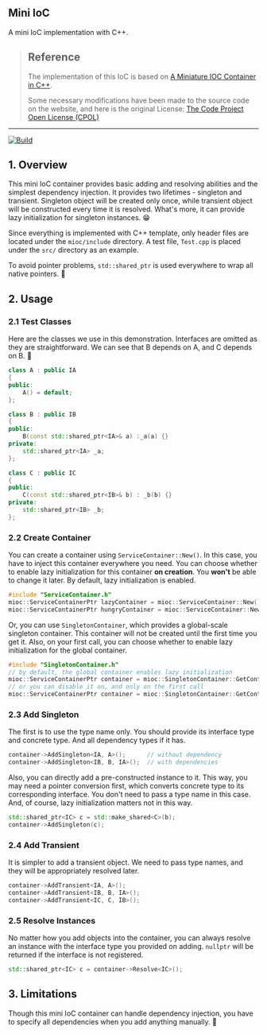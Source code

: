 ## Mini IoC

A mini IoC implementation with C++.

> ## Reference
>
> The implementation of this IoC is based on [A Miniature IOC Container in C++](https://www.codeproject.com/Articles/1029836/A-miniature-IOC-Container-in-Cplusplus).
>
> Some necessary modifications have been made to the source code on the website, and here is the original License: [The Code Project Open License (CPOL)](https://www.codeproject.com/info/cpol10.aspx)

---
[![Build](https://github.com/Lord-Turmoil/MinIoc/actions/workflows/cmake-multi-platform.yml/badge.svg?branch=main)](https://github.com/Lord-Turmoil/MinIoc/actions/workflows/cmake-multi-platform.yml)

## 1. Overview

This mini IoC container provides basic adding and resolving abilities and the simplest dependency injection. It provides two lifetimes - singleton and transient. Singleton object will be created only once, while transient object will be constructed every time it is resolved. What's more, it can provide lazy initialization for singleton instances. 😁

Since everything is implemented with C++ template, only header files are located under the `mioc/include` directory. A test file, `Test.cpp` is placed under the `src/` directory as an example.

To avoid pointer problems, `std::shared_ptr` is used everywhere to wrap all native pointers. 🙂

## 2. Usage

### 2.1 Test Classes

Here are the classes we use in this demonstration. Interfaces are omitted as they are straightforward. We can see that B depends on A, and C depends on B. 🧐

```cpp
class A : public IA
{
public:
    A() = default;
};

class B : public IB
{
public:
    B(const std::shared_ptr<IA>& a) :_a(a) {}
private:
    std::shared_ptr<IA> _a;
};

class C : public IC
{
public:
    C(const std::shared_ptr<IB>& b) : _b(b) {}
private:
    std::shared_ptr<IB> _b;
};
```

### 2.2 Create Container

You can create a container using `ServiceContainer::New()`. In this case, you have to inject this container everywhere you need. You can choose whether to enable lazy initialization for this container **on creation**. You **won't** be able to change it later. By default, lazy initialization is enabled.

```cpp
#include "ServiceContainer.h"
mioc::ServiceContainerPtr lazyContainer = mioc::ServiceContainer::New();
mioc::ServiceContainerPtr hungryContainer = mioc::ServiceContainer::New(false);
```

Or, you can use `SingletonContainer`, which provides a global-scale singleton container. This container will not be created until the first time you get it. Also, on your first call, you can choose whether to enable lazy initialization for the global container.

```cpp
#include "SingletonContainer.h"
// by default, the global container enables lazy initialization
mioc::ServiceContainerPtr container = mioc::SingletonContainer::GetContainer();
// or you can disable it on, and only on the first call
mioc::ServiceContainerPtr container = mioc::SingletonContainer::GetContainer(false);
```

### 2.3 Add Singleton

The first is to use the type name only. You should provide its interface type and concrete type. And all dependency types if it has.

```cpp
container->AddSingleton<IA, A>();      // without dependency
container->AddSingleton<IB, B, IA>();  // with dependencies
```

Also, you can directly add a pre-constructed instance to it. This way, you may need a pointer conversion first, which converts concrete type to its corresponding interface. You don't need to pass a type name in this case. And, of course, lazy initialization matters not in this way.

```cpp
std::shared_ptr<IC> c = std::make_shared<C>(b);
container->AddSingleton(c);
```

### 2.4 Add Transient

It is simpler to add a transient object. We need to pass type names, and they will be appropriately resolved later.

```cpp
container->AddTransient<IA, A>();
container->AddTransient<IB, B, IA>();
container->AddTransient<IC, C, IB>();
```

### 2.5 Resolve Instances

No matter how you add objects into the container, you can always resolve an instance with the interface type you provided on adding. `nullptr` will be returned if the interface is not registered.

```cpp
std::shared_ptr<IC> c = container->Resolve<IC>();
```

## 3. Limitations

Though this mini IoC container can handle dependency injection, you have to specify all dependencies when you add anything manually. 🥲

